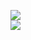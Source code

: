 [![](https://img.shields.io/badge/Made%20With-Github%20Spray-lightgrey.svg?style=for-the-badge&logo=github)](https://github.com/Annihil/github-spray#3211)  
[![](https://i.imgur.com/2DrTn0Z.gif)](https://github.com/Annihil/github-spray)